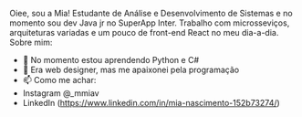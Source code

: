 Oiee, sou a Mia! Estudante de Análise e Desenvolvimento de Sistemas e no momento sou dev Java jr no SuperApp Inter.
Trabalho com microsseviços, arquiteturas variadas e um pouco de front-end React no meu dia-a-dia.
Sobre mim:
- 🌱 No momento estou aprendendo Python e C#
- 💞️ Era web designer, mas me apaixonei pela programação
- 📫 Como me achar:
- Instagram @_mmiav
- LinkedIn (https://www.linkedin.com/in/mia-nascimento-152b73274/)

<!---
ohnomavi/ohnomavi is a ✨ special ✨ repository because its `README.md` (this file) appears on your GitHub profile.
You can click the Preview link to take a look at your changes.
--->
